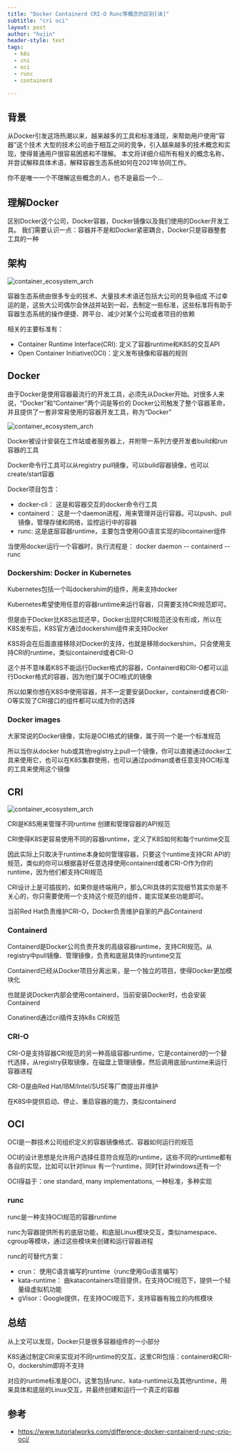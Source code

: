 ```yaml
---
title: "Docker Containerd CRI-O Runc等概念的区别[译]"
subtitle: "cri oci"
layout: post
author: "hujin"
header-style: text
tags:
  - k8s
  - cni
  - oci
  - runc
  - containerd

---
```




## 背景
从Docker引发这场热潮以来，越来越多的工具和标准涌现，来帮助用户使用“容器”这个技术
大型的技术公司由于相互之间的竞争，引入越来越多的技术概念和实现，使得普通用户很容易困惑和不理解。
本文将详细介绍所有相关的概念名称，并尝试解释具体术语，解释容器生态系统如何在2021年协同工作。

你不是唯一一个不理解这些概念的人，也不是最后一个...

## 理解Docker
区别Docker这个公司，Docker容器，Docker镜像以及我们使用的Docker开发工具。
我们需要认识一点：容器并不是和Docker紧密耦合，Docker只是容器整套工具的一种


## 架构

![container_ecosystem_arch](/blog/img/container-ecosystem.png)

容器生态系统由很多专业的技术、大量技术术语还包括大公司的竞争组成
不过幸运的是，这些大公司偶尔会休战并站到一起，去制定一些标准，这些标准将有助于容器生态系统的操作便捷、跨平台、减少对某个公司或者项目的依赖

相关的主要标准有：
- Container Runtime Interface(CRI): 定义了容器runtime和K8S的交互API
- Open Container Initiative(OCI)：定义发布镜像和容器的规则

## Docker
由于Docker是使用容器最流行的开发工具，必须先从Docker开始。对很多人来说，“Docker”和“Container”两个词是等价的
Docker公司触发了整个容器革命，并且提供了一套非常易使用的容器开发工具，称为“Docker”

![container_ecosystem_arch](/blog/img/container-ecosystem-docker.png)

Docker被设计安装在工作站或者服务器上，并附带一系列方便开发者build和run容器的工具

Docker命令行工具可以从registry pull镜像，可以build容器镜像，也可以create/start容器

Docker项目包含：

- docker-cli： 这是和容器交互的docker命令行工具
- containerd： 这是一个daemon进程，用来管理并运行容器。可以push、pull镜像，管理存储和网络，监控运行中的容器
- runc: 这是底层容器runtime，主要包含使用GO语言实现的libcontainer组件

当使用docker运行一个容器时，执行流程是： docker daemon -- containerd -- runc


### Dockershim: Docker in Kubernetes

Kubernetes包括一个叫dockershim的组件，用来支持docker

Kubernetes希望使用任意的容器runtime来运行容器，只需要支持CRI规范即可。

但是由于Docker比K8S出现还早，Docker出现时CRI规范还没有形成，所以在K8S发布后，K8S官方通过dockershim组件来支持Docker

K8S将会在后面直接移除对Docker的支持，也就是移除dockershim，只会使用支持CRI的runtime，类似containerd或者CRI-O

这个并不意味着K8S不能运行Docker格式的容器，Containerd和CRI-O都可以运行Docker格式的容器，因为他们属于OCI格式的镜像

所以如果你想在K8S中使用容器，并不一定要安装Docker，containerd或者CRI-O等实现了CRI接口的组件都可以成为你的选择

### Docker images
大家常说的Docker镜像，实际是OCI格式的镜像，属于同一个是一个标准规范

所以当你从docker hub或其他registry上pull一个镜像，你可以直接通过docker工具来使用它，也可以在K8S集群使用，也可以通过podman或者任意支持OCI标准的工具来使用这个镜像


## CRI

![container_ecosystem_arch](/blog/img/container-ecosystem-cri.png)

CRI是K8S用来管理不同runtime 创建和管理容器的API规范

CRI使得K8S更容易使用不同的容器runtime，定义了K8S如何和每个runtime交互

因此实际上只取决于runtime本身如何管理容器，只要这个runtime支持CRI API的规范，类似的你可以根据喜好任意选择使用containerd或者CRI-O作为你的runtime，因为他们都支持CRI规范

CRI设计上是可插拔的，如果你是终端用户，那么CRI具体的实现细节其实你是不关心的，你只需要使用一个支持这个规范的组件，能实现某些功能即可。

当前Red Hat负责维护CRI-O，Docker负责维护自家的产品Containerd

### Containerd
Containerd是Docker公司负责开发的高级容器runtime，支持CRI规范。从registry中pull镜像、管理镜像，负责和底层具体的runtime交互

Containerd已经从Docker项目分离出来，是一个独立的项目，使得Docker更加模块化

也就是说Docker内部会使用containerd，当前安装Docker时，也会安装Containerd

Conatinerd通过cri插件支持k8s CRI规范

### CRI-O

CRI-O是支持容器CRI规范的另一种高级容器runtime，它是containerd的一个替代选择，从registry获取镜像，在磁盘上管理镜像，然后调用底层runtime来运行容器进程

CRI-O是由Red Hat/IBM/Intel/SUSE等厂商提出并维护

在K8S中提供启动、停止、重启容器的能力，类似containerd


## OCI

OCI是一群技术公司组织定义的容器镜像格式、容器如何运行的规范

OCI的设计思想是允许用户选择任意符合规范的runtime，这些不同的runtime都有各自的实现，比如可以针对linux 有一个runtime，同时针对windows还有一个

OCI得益于：one standard, many implementations, 一种标准，多种实现


### runc

runc是一种支持OCI规范的容器runtime

runc为容器提供所有的底层功能，和底层Linux模块交互，类似namespace、cgroup等模块，通过这些模块来创建和运行容器进程


runc的可替代方案：
- crun： 使用C语言编写的runtime（runc使用Go语言编写）
- kata-runtime： 由katacontainers项目提供，在支持OCI规范下，提供一个轻量级虚拟机功能
- gVisor：Google提供，在支持OCI规范下，支持容器有独立的内核模块

## 总结

从上文可以发现，Docker只是很多容器组件的一小部分

K8S通过制定CRI来实现对不同runtime的交互，这里CRI包括：containerd和CRI-O，dockershim即将不支持

对应的runtime标准是OCI，这里包括runc、kata-runtime以及其他runtime，用来具体和底层的Linux交互，并最终创建和运行一个真正的容器


## 参考
- https://www.tutorialworks.com/difference-docker-containerd-runc-crio-oci/